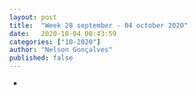 ```yaml
---
layout: post
title:  "Week 28 september - 04 october 2020"
date:   2020-10-04 08:43:59
categories: ["10-2020"]
author: "Nelson Gonçalves"
published: false
---
```


* 

